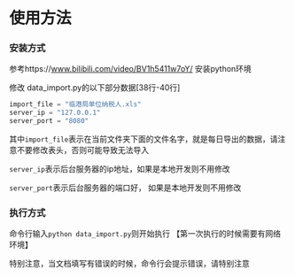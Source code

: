# 使用方法


### 安装方式
参考https://www.bilibili.com/video/BV1h5411w7oY/ 安装python环境

修改 data_import.py的以下部分数据[38行-40行]
```python
import_file = "临港局单位纳税人.xls"
server_ip = "127.0.0.1"
server_port = "8080"
```
其中```import_file```表示在当前文件夹下面的文件名字，就是每日导出的数据，请注意不要修改表头，否则可能导致无法导入

```server_ip```表示后台服务器的ip地址，如果是本地开发则不用修改

```server_port```表示后台服务器的端口好， 如果是本地开发则不用修改

### 执行方式

命令行输入```python data_import.py```则开始执行 【第一次执行的时候需要有网络环境】

特别注意，当文档填写有错误的时候，命令行会提示错误，请特别注意
